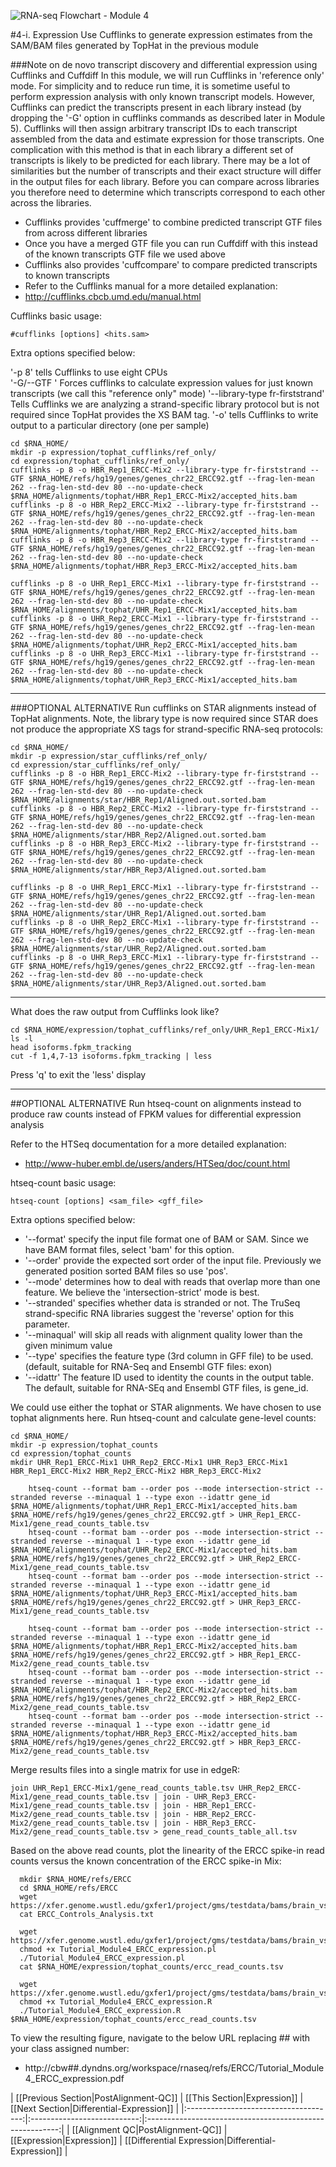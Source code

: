 ![RNA-seq Flowchart - Module 4](Images/RNA-seq_Flowchart4.png)

#4-i. Expression
Use Cufflinks to generate expression estimates from the SAM/BAM files generated by TopHat in the previous module
	
###Note on de novo transcript discovery and differential expression using Cufflinks and Cuffdiff
In this module, we will run Cufflinks in 'reference only' mode. For simplicity and to reduce run time, it is sometime useful to perform expression analysis with only known transcript models. However, Cufflinks can predict the transcripts present in each library instead (by dropping the '-G' option in cufflinks commands as described later in Module 5). Cufflinks will then assign arbitrary transcript IDs to each transcript assembled from the data and estimate expression for those transcripts. One complication with this method is that in each library a different set of transcripts is likely to be predicted for each library. There may be a lot of similarities but the number of transcripts and their exact structure will differ in the output files for each library. Before you can compare across libraries you therefore need to determine which transcripts correspond to each other across the libraries.

* Cufflinks provides 'cuffmerge' to combine predicted transcript GTF files from across different libraries
 * Once you have a merged GTF file you can run Cuffdiff with this instead of the known transcripts GTF file we used above
* Cufflinks also provides 'cuffcompare' to compare predicted transcripts to known transcripts
* Refer to the Cufflinks manual for a more detailed explanation:
 * http://cufflinks.cbcb.umd.edu/manual.html
	
Cufflinks basic usage:  
```
#cufflinks [options] <hits.sam>
```
	
Extra options specified below:

'-p 8' tells Cufflinks to use eight CPUs  
'-G/--GTF <known transcripts file>' Forces cufflinks to calculate expression values for just known transcripts (we call this "reference only" mode)
'--library-type fr-firststrand' Tells Cufflinks we are analyzing a strand-specific library protocol but is not required since TopHat provides the XS BAM tag.
'-o' tells Cufflinks to write output to a particular directory (one per sample)  

	cd $RNA_HOME/
	mkdir -p expression/tophat_cufflinks/ref_only/
	cd expression/tophat_cufflinks/ref_only/
	cufflinks -p 8 -o HBR_Rep1_ERCC-Mix2 --library-type fr-firststrand --GTF $RNA_HOME/refs/hg19/genes/genes_chr22_ERCC92.gtf --frag-len-mean 262 --frag-len-std-dev 80 --no-update-check $RNA_HOME/alignments/tophat/HBR_Rep1_ERCC-Mix2/accepted_hits.bam
	cufflinks -p 8 -o HBR_Rep2_ERCC-Mix2 --library-type fr-firststrand --GTF $RNA_HOME/refs/hg19/genes/genes_chr22_ERCC92.gtf --frag-len-mean 262 --frag-len-std-dev 80 --no-update-check $RNA_HOME/alignments/tophat/HBR_Rep2_ERCC-Mix2/accepted_hits.bam
	cufflinks -p 8 -o HBR_Rep3_ERCC-Mix2 --library-type fr-firststrand --GTF $RNA_HOME/refs/hg19/genes/genes_chr22_ERCC92.gtf --frag-len-mean 262 --frag-len-std-dev 80 --no-update-check $RNA_HOME/alignments/tophat/HBR_Rep3_ERCC-Mix2/accepted_hits.bam

	cufflinks -p 8 -o UHR_Rep1_ERCC-Mix1 --library-type fr-firststrand --GTF $RNA_HOME/refs/hg19/genes/genes_chr22_ERCC92.gtf --frag-len-mean 262 --frag-len-std-dev 80 --no-update-check $RNA_HOME/alignments/tophat/UHR_Rep1_ERCC-Mix1/accepted_hits.bam
	cufflinks -p 8 -o UHR_Rep2_ERCC-Mix1 --library-type fr-firststrand --GTF $RNA_HOME/refs/hg19/genes/genes_chr22_ERCC92.gtf --frag-len-mean 262 --frag-len-std-dev 80 --no-update-check $RNA_HOME/alignments/tophat/UHR_Rep2_ERCC-Mix1/accepted_hits.bam
	cufflinks -p 8 -o UHR_Rep3_ERCC-Mix1 --library-type fr-firststrand --GTF $RNA_HOME/refs/hg19/genes/genes_chr22_ERCC92.gtf --frag-len-mean 262 --frag-len-std-dev 80 --no-update-check $RNA_HOME/alignments/tophat/UHR_Rep3_ERCC-Mix1/accepted_hits.bam

---
###OPTIONAL ALTERNATIVE
Run cufflinks on STAR alignments instead of TopHat alignments.  Note, the library type is now required since STAR does not produce the appropriate XS tags for strand-specific RNA-seq protocols:

	cd $RNA_HOME/
	mkdir -p expression/star_cufflinks/ref_only/
	cd expression/star_cufflinks/ref_only/
	cufflinks -p 8 -o HBR_Rep1_ERCC-Mix2 --library-type fr-firststrand --GTF $RNA_HOME/refs/hg19/genes/genes_chr22_ERCC92.gtf --frag-len-mean 262 --frag-len-std-dev 80 --no-update-check $RNA_HOME/alignments/star/HBR_Rep1/Aligned.out.sorted.bam
	cufflinks -p 8 -o HBR_Rep2_ERCC-Mix2 --library-type fr-firststrand --GTF $RNA_HOME/refs/hg19/genes/genes_chr22_ERCC92.gtf --frag-len-mean 262 --frag-len-std-dev 80 --no-update-check $RNA_HOME/alignments/star/HBR_Rep2/Aligned.out.sorted.bam
	cufflinks -p 8 -o HBR_Rep3_ERCC-Mix2 --library-type fr-firststrand --GTF $RNA_HOME/refs/hg19/genes/genes_chr22_ERCC92.gtf --frag-len-mean 262 --frag-len-std-dev 80 --no-update-check $RNA_HOME/alignments/star/HBR_Rep3/Aligned.out.sorted.bam

	cufflinks -p 8 -o UHR_Rep1_ERCC-Mix1 --library-type fr-firststrand --GTF $RNA_HOME/refs/hg19/genes/genes_chr22_ERCC92.gtf --frag-len-mean 262 --frag-len-std-dev 80 --no-update-check $RNA_HOME/alignments/star/UHR_Rep1/Aligned.out.sorted.bam
	cufflinks -p 8 -o UHR_Rep2_ERCC-Mix1 --library-type fr-firststrand --GTF $RNA_HOME/refs/hg19/genes/genes_chr22_ERCC92.gtf --frag-len-mean 262 --frag-len-std-dev 80 --no-update-check $RNA_HOME/alignments/star/UHR_Rep2/Aligned.out.sorted.bam
	cufflinks -p 8 -o UHR_Rep3_ERCC-Mix1 --library-type fr-firststrand --GTF $RNA_HOME/refs/hg19/genes/genes_chr22_ERCC92.gtf --frag-len-mean 262 --frag-len-std-dev 80 --no-update-check $RNA_HOME/alignments/star/UHR_Rep3/Aligned.out.sorted.bam
---
	
What does the raw output from Cufflinks look like?

	cd $RNA_HOME/expression/tophat_cufflinks/ref_only/UHR_Rep1_ERCC-Mix1/
	ls -l 
	head isoforms.fpkm_tracking
	cut -f 1,4,7-13 isoforms.fpkm_tracking | less

Press 'q' to exit the 'less' display

---
##OPTIONAL ALTERNATIVE
Run htseq-count on alignments instead to produce raw counts instead of FPKM values for differential expression analysis
	
Refer to the HTSeq documentation for a more detailed explanation:
* http://www-huber.embl.de/users/anders/HTSeq/doc/count.html
	
htseq-count basic usage:
```
htseq-count [options] <sam_file> <gff_file>
```
	
Extra options specified below:
* '--format' specify the input file format one of BAM or SAM. Since we have BAM format files, select 'bam' for this option.
* '--order' provide the expected sort order of the input file.  Previously we generated position sorted BAM files so use 'pos'.
* '--mode' determines how to deal with reads that overlap more than one feature. We believe the 'intersection-strict' mode is best.
* '--stranded' specifies whether data is stranded or not.  The TruSeq strand-specific RNA libraries suggest the 'reverse' option for this parameter. 
* '--minaqual' will skip all reads with alignment quality lower than the given minimum value
* '--type' specifies the feature type (3rd column in GFF file) to be used. (default, suitable for RNA-Seq and Ensembl GTF files: exon)
* '--idattr' The feature ID used to identity the counts in the output table. The default, suitable for RNA-SEq and Ensembl GTF files, is gene_id.
	
We could use either the tophat or STAR alignments. We have chosen to use tophat alignments here. Run htseq-count and calculate gene-level counts:

	cd $RNA_HOME/
	mkdir -p expression/tophat_counts
	cd expression/tophat_counts
	mkdir UHR_Rep1_ERCC-Mix1 UHR_Rep2_ERCC-Mix1 UHR_Rep3_ERCC-Mix1 HBR_Rep1_ERCC-Mix2 HBR_Rep2_ERCC-Mix2 HBR_Rep3_ERCC-Mix2

        htseq-count --format bam --order pos --mode intersection-strict --stranded reverse --minaqual 1 --type exon --idattr gene_id $RNA_HOME/alignments/tophat/UHR_Rep1_ERCC-Mix1/accepted_hits.bam $RNA_HOME/refs/hg19/genes/genes_chr22_ERCC92.gtf > UHR_Rep1_ERCC-Mix1/gene_read_counts_table.tsv
        htseq-count --format bam --order pos --mode intersection-strict --stranded reverse --minaqual 1 --type exon --idattr gene_id $RNA_HOME/alignments/tophat/UHR_Rep2_ERCC-Mix1/accepted_hits.bam $RNA_HOME/refs/hg19/genes/genes_chr22_ERCC92.gtf > UHR_Rep2_ERCC-Mix1/gene_read_counts_table.tsv
        htseq-count --format bam --order pos --mode intersection-strict --stranded reverse --minaqual 1 --type exon --idattr gene_id $RNA_HOME/alignments/tophat/UHR_Rep3_ERCC-Mix1/accepted_hits.bam $RNA_HOME/refs/hg19/genes/genes_chr22_ERCC92.gtf > UHR_Rep3_ERCC-Mix1/gene_read_counts_table.tsv

        htseq-count --format bam --order pos --mode intersection-strict --stranded reverse --minaqual 1 --type exon --idattr gene_id $RNA_HOME/alignments/tophat/HBR_Rep1_ERCC-Mix2/accepted_hits.bam $RNA_HOME/refs/hg19/genes/genes_chr22_ERCC92.gtf > HBR_Rep1_ERCC-Mix2/gene_read_counts_table.tsv
        htseq-count --format bam --order pos --mode intersection-strict --stranded reverse --minaqual 1 --type exon --idattr gene_id $RNA_HOME/alignments/tophat/HBR_Rep2_ERCC-Mix2/accepted_hits.bam $RNA_HOME/refs/hg19/genes/genes_chr22_ERCC92.gtf > HBR_Rep2_ERCC-Mix2/gene_read_counts_table.tsv
        htseq-count --format bam --order pos --mode intersection-strict --stranded reverse --minaqual 1 --type exon --idattr gene_id $RNA_HOME/alignments/tophat/HBR_Rep3_ERCC-Mix2/accepted_hits.bam $RNA_HOME/refs/hg19/genes/genes_chr22_ERCC92.gtf > HBR_Rep3_ERCC-Mix2/gene_read_counts_table.tsv

	
Merge results files into a single matrix for use in edgeR:

	join UHR_Rep1_ERCC-Mix1/gene_read_counts_table.tsv UHR_Rep2_ERCC-Mix1/gene_read_counts_table.tsv | join - UHR_Rep3_ERCC-Mix1/gene_read_counts_table.tsv | join - HBR_Rep1_ERCC-Mix2/gene_read_counts_table.tsv | join - HBR_Rep2_ERCC-Mix2/gene_read_counts_table.tsv | join - HBR_Rep3_ERCC-Mix2/gene_read_counts_table.tsv > gene_read_counts_table_all.tsv

Based on the above read counts, plot the linearity of the ERCC spike-in read counts versus the known concentration of the ERCC spike-in Mix:

      mkdir $RNA_HOME/refs/ERCC
      cd $RNA_HOME/refs/ERCC
      wget https://xfer.genome.wustl.edu/gxfer1/project/gms/testdata/bams/brain_vs_uhr_w_ercc/ERCC/ERCC_Controls_Analysis.txt
      cat ERCC_Controls_Analysis.txt

      wget https://xfer.genome.wustl.edu/gxfer1/project/gms/testdata/bams/brain_vs_uhr_w_ercc/ERCC/Tutorial_Module4_ERCC_expression.pl
      chmod +x Tutorial_Module4_ERCC_expression.pl
      ./Tutorial_Module4_ERCC_expression.pl
      cat $RNA_HOME/expression/tophat_counts/ercc_read_counts.tsv
      
      wget https://xfer.genome.wustl.edu/gxfer1/project/gms/testdata/bams/brain_vs_uhr_w_ercc/ERCC/Tutorial_Module4_ERCC_expression.R
      chmod +x Tutorial_Module4_ERCC_expression.R
      ./Tutorial_Module4_ERCC_expression.R $RNA_HOME/expression/tophat_counts/ercc_read_counts.tsv

To view the resulting figure, navigate to the below URL replacing ## with your class assigned number:
* http://cbw##.dyndns.org/workspace/rnaseq/refs/ERCC/Tutorial_Module4_ERCC_expression.pdf
         

        

| [[Previous Section|PostAlignment-QC]] | [[This Section|Expression]] | [[Next Section|Differential-Expression]] |
|:-------------------------------------:|:---------------------------:|:--------------------------------------------------------:|
| [[Alignment QC|PostAlignment-QC]]     | [[Expression|Expression]]   | [[Differential Expression|Differential-Expression]] |
